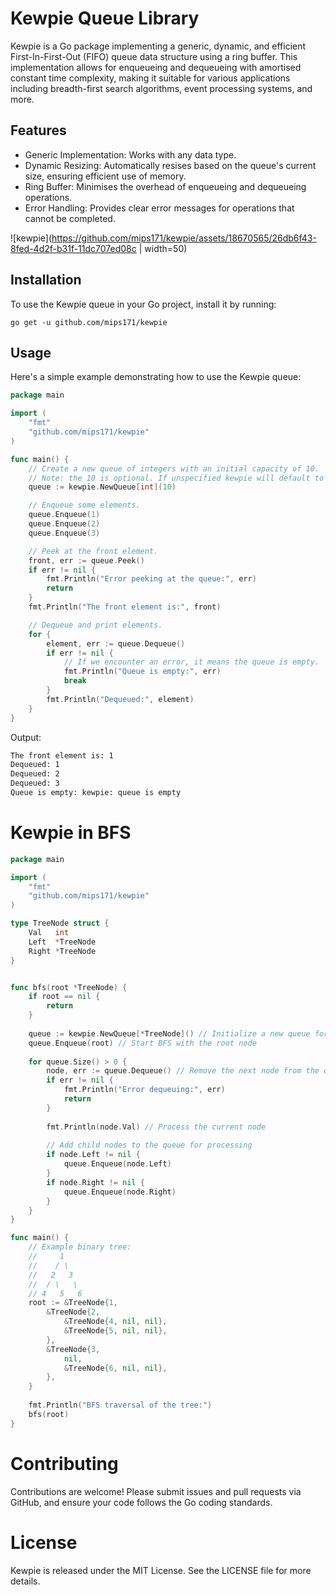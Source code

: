 # Kewpie Queue Library
Kewpie is a Go package implementing a generic, dynamic, and efficient First-In-First-Out (FIFO) queue data structure using a ring buffer. This implementation allows for enqueueing and dequeueing with amortised constant time complexity, making it suitable for various applications including breadth-first search algorithms, event processing systems, and more.

## Features
* Generic Implementation: Works with any data type.
* Dynamic Resizing: Automatically resises based on the queue's current size, ensuring efficient use of memory.
* Ring Buffer: Minimises the overhead of enqueueing and dequeueing operations.
* Error Handling: Provides clear error messages for operations that cannot be completed.

![kewpie](https://github.com/mips171/kewpie/assets/18670565/26db6f43-8fed-4d2f-b31f-11dc707ed08c | width=50)


## Installation
To use the Kewpie queue in your Go project, install it by running:

```shell
go get -u github.com/mips171/kewpie
```

## Usage

Here's a simple example demonstrating how to use the Kewpie queue:

```go
package main

import (
	"fmt"
	"github.com/mips171/kewpie"
)

func main() {
	// Create a new queue of integers with an initial capacity of 10.
    // Note: the 10 is optional. If unspecified kewpie will default to a size of 1.
	queue := kewpie.NewQueue[int](10)

	// Enqueue some elements.
	queue.Enqueue(1)
	queue.Enqueue(2)
	queue.Enqueue(3)

	// Peek at the front element.
	front, err := queue.Peek()
	if err != nil {
		fmt.Println("Error peeking at the queue:", err)
		return
	}
	fmt.Println("The front element is:", front)

	// Dequeue and print elements.
	for {
		element, err := queue.Dequeue()
		if err != nil {
			// If we encounter an error, it means the queue is empty.
			fmt.Println("Queue is empty:", err)
			break
		}
		fmt.Println("Dequeued:", element)
	}
}
```
Output:
```sh
The front element is: 1
Dequeued: 1
Dequeued: 2
Dequeued: 3
Queue is empty: kewpie: queue is empty
```

# Kewpie in BFS

```go
package main

import (
    "fmt"
    "github.com/mips171/kewpie"
)

type TreeNode struct {
    Val   int
    Left  *TreeNode
    Right *TreeNode
}


func bfs(root *TreeNode) {
    if root == nil {
        return
    }
    
    queue := kewpie.NewQueue[*TreeNode]() // Initialize a new queue for TreeNode pointers
    queue.Enqueue(root) // Start BFS with the root node
    
    for queue.Size() > 0 {
        node, err := queue.Dequeue() // Remove the next node from the queue
        if err != nil {
            fmt.Println("Error dequeuing:", err)
            return
        }
        
        fmt.Println(node.Val) // Process the current node
        
        // Add child nodes to the queue for processing
        if node.Left != nil {
            queue.Enqueue(node.Left)
        }
        if node.Right != nil {
            queue.Enqueue(node.Right)
        }
    }
}

func main() {
    // Example binary tree:
    //     1
    //    / \
    //   2   3
    //  / \   \
    // 4   5   6
    root := &TreeNode{1,
        &TreeNode{2,
            &TreeNode{4, nil, nil},
            &TreeNode{5, nil, nil},
        },
        &TreeNode{3,
            nil,
            &TreeNode{6, nil, nil},
        },
    }
    
    fmt.Println("BFS traversal of the tree:")
    bfs(root)
}
```

# Contributing
Contributions are welcome! Please submit issues and pull requests via GitHub, and ensure your code follows the Go coding standards.

# License
Kewpie is released under the MIT License. See the LICENSE file for more details.
